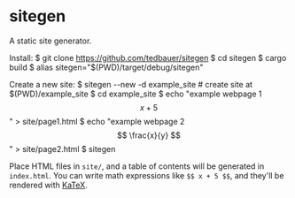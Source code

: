 # sitegen

A static site generator.

Install:
    $ git clone https://github.com/tedbauer/sitegen
    $ cd sitegen
    $ cargo build
    $ alias sitegen="$(PWD)/target/debug/sitegen"

Create a new site:
    $ sitegen --new -d example_site # create site at $(PWD)/example_site
    $ cd example_site
    $ echo "example webpage 1 $$ x+5 $$" > site/page1.html
    $ echo "example webpage 2 $$ \frac{x}{y} $$" > site/page2.html
    $ sitegen

Place HTML files in `site/`, and a table of contents will be generated in `index.html`.
You can write math expressions like `$$ x + 5 $$`, and they'll be rendered with [KaTeX](https://katex.org/).
